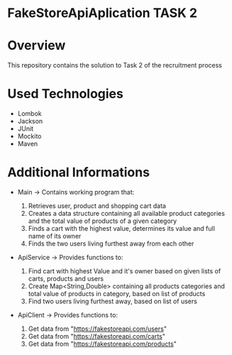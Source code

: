# FakeStoreApiAplication TASK 2  
  
# Overview
This repository contains the solution to Task 2 of the recruitment process  

# Used Technologies  
- Lombok  
- Jackson  
- JUnit  
- Mockito  
- Maven  

# Additional Informations
- Main -> Contains working program that:   
  1. Retrieves user, product and shopping cart data  
  2. Creates a data structure containing all available product categories and the total value of
  products of a given category  
  3. Finds a cart with the highest value, determines its value and full name of its owner  
  4. Finds the two users living furthest away from each other
  
- ApiService -> Provides functions to:
  1. Find cart with highest Value and it's owner based on given lists of carts, products and users
  2. Create Map<String,Double> containing all products categories and total value of products in category, based on list of products
  3. Find two users living furthest away, based on list of users
  
- ApiClient -> Provides functions to:  
  1. Get data from "https://fakestoreapi.com/users"    
  2. Get data from "https://fakestoreapi.com/carts"  
  3. Get data from "https://fakestoreapi.com/products"  
